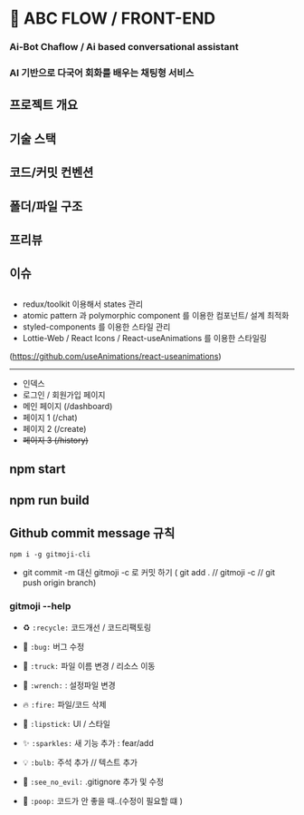 
# 💬 ABC FLOW / FRONT-END
### Ai-Bot Chaflow / Ai based conversational assistant
### AI 기반으로 다국어 회화를 배우는 채팅형 서비스 

## 프로젝트 개요 
## 기술 스택
## 코드/커밋 컨벤션
## 폴더/파일 구조 
## 프리뷰
## 이슈
## 
* redux/toolkit 이용해서 states 관리   
* atomic pattern 과 polymorphic component 를 이용한 컴포넌트/ 설계 최적화   
* styled-components 를 이용한 스타일 관리   
* Lottie-Web / React Icons / React-useAnimations 를 이용한 스타일링  

(https://github.com/useAnimations/react-useanimations)
<hr>

* 인덱스 
* 로그인 / 회원가입 페이지 
* 메인 페이지 (/dashboard)
* 페이지 1 (/chat)
* 페이지 2 (/create)
* ~~페이지 3 (/history)~~


## npm start 

## npm run build

## Github commit message 규칙 
`npm i -g gitmoji-cli`
* git commit -m 대신 gitmoji -c 로 커밋 하기 ( git add . // gitmoji -c // git push origin branch)

### gitmoji --help

* ♻️ `:recycle:` 코드개선 / 코드리팩토링 
* 🐛 `:bug:` 버그 수정
* 🚚 `:truck:` 파일 이름 변경 / 리소스 이동
* 🔧 `:wrench:` : 설정파일 변경
* 🔥 `:fire:` 파일/코드 삭제 

* 💄 `:lipstick:` UI / 스타일
* ✨ `:sparkles:` 새 기능 추가 : fear/add 
* 💡 `:bulb:` 주석 추가 // 텍스트 추가
* 🙈 `:see_no_evil:` .gitignore 추가 및 수정

* 💩 `:poop:` 코드가 안 좋을 때..(수정이 필요할 떄 )
